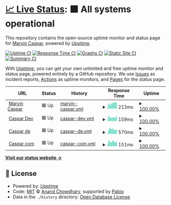 # [📈 Live Status](https://marvincaspar.github.io/upptime): <!--live status--> **🟩 All systems operational**

This repository contains the open-source uptime monitor and status page for [Marvin Caspar](marvincaspar.de), powered by [Upptime](https://github.com/upptime/upptime).

[![Uptime CI](https://github.com/marvincaspar/upptime/workflows/Uptime%20CI/badge.svg)](https://github.com/marvincaspar/upptime/actions?query=workflow%3A%22Uptime+CI%22)
[![Response Time CI](https://github.com/marvincaspar/upptime/workflows/Response%20Time%20CI/badge.svg)](https://github.com/marvincaspar/upptime/actions?query=workflow%3A%22Response+Time+CI%22)
[![Graphs CI](https://github.com/marvincaspar/upptime/workflows/Graphs%20CI/badge.svg)](https://github.com/marvincaspar/upptime/actions?query=workflow%3A%22Graphs+CI%22)
[![Static Site CI](https://github.com/marvincaspar/upptime/workflows/Static%20Site%20CI/badge.svg)](https://github.com/marvincaspar/upptime/actions?query=workflow%3A%22Static+Site+CI%22)
[![Summary CI](https://github.com/marvincaspar/upptime/workflows/Summary%20CI/badge.svg)](https://github.com/marvincaspar/upptime/actions?query=workflow%3A%22Summary+CI%22)

With [Upptime](https://upptime.js.org), you can get your own unlimited and free uptime monitor and status page, powered entirely by a GitHub repository. We use [Issues](https://github.com/marvincaspar/upptime/issues) as incident reports, [Actions](https://github.com/marvincaspar/upptime/actions) as uptime monitors, and [Pages](https://marvincaspar.github.io/upptime) for the status page.

<!--start: status pages-->
<!-- This summary is generated by Upptime (https://github.com/upptime/upptime) -->
<!-- Do not edit this manually, your changes will be overwritten -->
<!-- prettier-ignore -->
| URL | Status | History | Response Time | Uptime |
| --- | ------ | ------- | ------------- | ------ |
| <img alt="" src="https://icons.duckduckgo.com/ip3/www.marvincaspar.de.ico" height="13"> [Marvin Caspar](https://www.marvincaspar.de) | 🟩 Up | [marvin-caspar.yml](https://github.com/marvincaspar/upptime/commits/HEAD/history/marvin-caspar.yml) | <details><summary><img alt="Response time graph" src="./graphs/marvin-caspar/response-time-week.png" height="20"> 213ms</summary><br><a href="https://marvincaspar.github.io/upptime/history/marvin-caspar"><img alt="Response time 230" src="https://img.shields.io/endpoint?url=https%3A%2F%2Fraw.githubusercontent.com%2Fmarvincaspar%2Fupptime%2FHEAD%2Fapi%2Fmarvin-caspar%2Fresponse-time.json"></a><br><a href="https://marvincaspar.github.io/upptime/history/marvin-caspar"><img alt="24-hour response time 228" src="https://img.shields.io/endpoint?url=https%3A%2F%2Fraw.githubusercontent.com%2Fmarvincaspar%2Fupptime%2FHEAD%2Fapi%2Fmarvin-caspar%2Fresponse-time-day.json"></a><br><a href="https://marvincaspar.github.io/upptime/history/marvin-caspar"><img alt="7-day response time 213" src="https://img.shields.io/endpoint?url=https%3A%2F%2Fraw.githubusercontent.com%2Fmarvincaspar%2Fupptime%2FHEAD%2Fapi%2Fmarvin-caspar%2Fresponse-time-week.json"></a><br><a href="https://marvincaspar.github.io/upptime/history/marvin-caspar"><img alt="30-day response time 220" src="https://img.shields.io/endpoint?url=https%3A%2F%2Fraw.githubusercontent.com%2Fmarvincaspar%2Fupptime%2FHEAD%2Fapi%2Fmarvin-caspar%2Fresponse-time-month.json"></a><br><a href="https://marvincaspar.github.io/upptime/history/marvin-caspar"><img alt="1-year response time 230" src="https://img.shields.io/endpoint?url=https%3A%2F%2Fraw.githubusercontent.com%2Fmarvincaspar%2Fupptime%2FHEAD%2Fapi%2Fmarvin-caspar%2Fresponse-time-year.json"></a></details> | <details><summary><a href="https://marvincaspar.github.io/upptime/history/marvin-caspar">100.00%</a></summary><a href="https://marvincaspar.github.io/upptime/history/marvin-caspar"><img alt="All-time uptime 100.00%" src="https://img.shields.io/endpoint?url=https%3A%2F%2Fraw.githubusercontent.com%2Fmarvincaspar%2Fupptime%2FHEAD%2Fapi%2Fmarvin-caspar%2Fuptime.json"></a><br><a href="https://marvincaspar.github.io/upptime/history/marvin-caspar"><img alt="24-hour uptime 100.00%" src="https://img.shields.io/endpoint?url=https%3A%2F%2Fraw.githubusercontent.com%2Fmarvincaspar%2Fupptime%2FHEAD%2Fapi%2Fmarvin-caspar%2Fuptime-day.json"></a><br><a href="https://marvincaspar.github.io/upptime/history/marvin-caspar"><img alt="7-day uptime 100.00%" src="https://img.shields.io/endpoint?url=https%3A%2F%2Fraw.githubusercontent.com%2Fmarvincaspar%2Fupptime%2FHEAD%2Fapi%2Fmarvin-caspar%2Fuptime-week.json"></a><br><a href="https://marvincaspar.github.io/upptime/history/marvin-caspar"><img alt="30-day uptime 100.00%" src="https://img.shields.io/endpoint?url=https%3A%2F%2Fraw.githubusercontent.com%2Fmarvincaspar%2Fupptime%2FHEAD%2Fapi%2Fmarvin-caspar%2Fuptime-month.json"></a><br><a href="https://marvincaspar.github.io/upptime/history/marvin-caspar"><img alt="1-year uptime 100.00%" src="https://img.shields.io/endpoint?url=https%3A%2F%2Fraw.githubusercontent.com%2Fmarvincaspar%2Fupptime%2FHEAD%2Fapi%2Fmarvin-caspar%2Fuptime-year.json"></a></details>
| <img alt="" src="https://icons.duckduckgo.com/ip3/caspar.dev.ico" height="13"> [Caspar Dev](https://caspar.dev) | 🟩 Up | [caspar-dev.yml](https://github.com/marvincaspar/upptime/commits/HEAD/history/caspar-dev.yml) | <details><summary><img alt="Response time graph" src="./graphs/caspar-dev/response-time-week.png" height="20"> 159ms</summary><br><a href="https://marvincaspar.github.io/upptime/history/caspar-dev"><img alt="Response time 206" src="https://img.shields.io/endpoint?url=https%3A%2F%2Fraw.githubusercontent.com%2Fmarvincaspar%2Fupptime%2FHEAD%2Fapi%2Fcaspar-dev%2Fresponse-time.json"></a><br><a href="https://marvincaspar.github.io/upptime/history/caspar-dev"><img alt="24-hour response time 218" src="https://img.shields.io/endpoint?url=https%3A%2F%2Fraw.githubusercontent.com%2Fmarvincaspar%2Fupptime%2FHEAD%2Fapi%2Fcaspar-dev%2Fresponse-time-day.json"></a><br><a href="https://marvincaspar.github.io/upptime/history/caspar-dev"><img alt="7-day response time 159" src="https://img.shields.io/endpoint?url=https%3A%2F%2Fraw.githubusercontent.com%2Fmarvincaspar%2Fupptime%2FHEAD%2Fapi%2Fcaspar-dev%2Fresponse-time-week.json"></a><br><a href="https://marvincaspar.github.io/upptime/history/caspar-dev"><img alt="30-day response time 199" src="https://img.shields.io/endpoint?url=https%3A%2F%2Fraw.githubusercontent.com%2Fmarvincaspar%2Fupptime%2FHEAD%2Fapi%2Fcaspar-dev%2Fresponse-time-month.json"></a><br><a href="https://marvincaspar.github.io/upptime/history/caspar-dev"><img alt="1-year response time 206" src="https://img.shields.io/endpoint?url=https%3A%2F%2Fraw.githubusercontent.com%2Fmarvincaspar%2Fupptime%2FHEAD%2Fapi%2Fcaspar-dev%2Fresponse-time-year.json"></a></details> | <details><summary><a href="https://marvincaspar.github.io/upptime/history/caspar-dev">100.00%</a></summary><a href="https://marvincaspar.github.io/upptime/history/caspar-dev"><img alt="All-time uptime 100.00%" src="https://img.shields.io/endpoint?url=https%3A%2F%2Fraw.githubusercontent.com%2Fmarvincaspar%2Fupptime%2FHEAD%2Fapi%2Fcaspar-dev%2Fuptime.json"></a><br><a href="https://marvincaspar.github.io/upptime/history/caspar-dev"><img alt="24-hour uptime 100.00%" src="https://img.shields.io/endpoint?url=https%3A%2F%2Fraw.githubusercontent.com%2Fmarvincaspar%2Fupptime%2FHEAD%2Fapi%2Fcaspar-dev%2Fuptime-day.json"></a><br><a href="https://marvincaspar.github.io/upptime/history/caspar-dev"><img alt="7-day uptime 100.00%" src="https://img.shields.io/endpoint?url=https%3A%2F%2Fraw.githubusercontent.com%2Fmarvincaspar%2Fupptime%2FHEAD%2Fapi%2Fcaspar-dev%2Fuptime-week.json"></a><br><a href="https://marvincaspar.github.io/upptime/history/caspar-dev"><img alt="30-day uptime 100.00%" src="https://img.shields.io/endpoint?url=https%3A%2F%2Fraw.githubusercontent.com%2Fmarvincaspar%2Fupptime%2FHEAD%2Fapi%2Fcaspar-dev%2Fuptime-month.json"></a><br><a href="https://marvincaspar.github.io/upptime/history/caspar-dev"><img alt="1-year uptime 100.00%" src="https://img.shields.io/endpoint?url=https%3A%2F%2Fraw.githubusercontent.com%2Fmarvincaspar%2Fupptime%2FHEAD%2Fapi%2Fcaspar-dev%2Fuptime-year.json"></a></details>
| <img alt="" src="https://icons.duckduckgo.com/ip3/caspar.de.ico" height="13"> [Caspar de](https://caspar.de) | 🟩 Up | [caspar-de.yml](https://github.com/marvincaspar/upptime/commits/HEAD/history/caspar-de.yml) | <details><summary><img alt="Response time graph" src="./graphs/caspar-de/response-time-week.png" height="20"> 570ms</summary><br><a href="https://marvincaspar.github.io/upptime/history/caspar-de"><img alt="Response time 619" src="https://img.shields.io/endpoint?url=https%3A%2F%2Fraw.githubusercontent.com%2Fmarvincaspar%2Fupptime%2FHEAD%2Fapi%2Fcaspar-de%2Fresponse-time.json"></a><br><a href="https://marvincaspar.github.io/upptime/history/caspar-de"><img alt="24-hour response time 499" src="https://img.shields.io/endpoint?url=https%3A%2F%2Fraw.githubusercontent.com%2Fmarvincaspar%2Fupptime%2FHEAD%2Fapi%2Fcaspar-de%2Fresponse-time-day.json"></a><br><a href="https://marvincaspar.github.io/upptime/history/caspar-de"><img alt="7-day response time 570" src="https://img.shields.io/endpoint?url=https%3A%2F%2Fraw.githubusercontent.com%2Fmarvincaspar%2Fupptime%2FHEAD%2Fapi%2Fcaspar-de%2Fresponse-time-week.json"></a><br><a href="https://marvincaspar.github.io/upptime/history/caspar-de"><img alt="30-day response time 690" src="https://img.shields.io/endpoint?url=https%3A%2F%2Fraw.githubusercontent.com%2Fmarvincaspar%2Fupptime%2FHEAD%2Fapi%2Fcaspar-de%2Fresponse-time-month.json"></a><br><a href="https://marvincaspar.github.io/upptime/history/caspar-de"><img alt="1-year response time 619" src="https://img.shields.io/endpoint?url=https%3A%2F%2Fraw.githubusercontent.com%2Fmarvincaspar%2Fupptime%2FHEAD%2Fapi%2Fcaspar-de%2Fresponse-time-year.json"></a></details> | <details><summary><a href="https://marvincaspar.github.io/upptime/history/caspar-de">100.00%</a></summary><a href="https://marvincaspar.github.io/upptime/history/caspar-de"><img alt="All-time uptime 99.88%" src="https://img.shields.io/endpoint?url=https%3A%2F%2Fraw.githubusercontent.com%2Fmarvincaspar%2Fupptime%2FHEAD%2Fapi%2Fcaspar-de%2Fuptime.json"></a><br><a href="https://marvincaspar.github.io/upptime/history/caspar-de"><img alt="24-hour uptime 100.00%" src="https://img.shields.io/endpoint?url=https%3A%2F%2Fraw.githubusercontent.com%2Fmarvincaspar%2Fupptime%2FHEAD%2Fapi%2Fcaspar-de%2Fuptime-day.json"></a><br><a href="https://marvincaspar.github.io/upptime/history/caspar-de"><img alt="7-day uptime 100.00%" src="https://img.shields.io/endpoint?url=https%3A%2F%2Fraw.githubusercontent.com%2Fmarvincaspar%2Fupptime%2FHEAD%2Fapi%2Fcaspar-de%2Fuptime-week.json"></a><br><a href="https://marvincaspar.github.io/upptime/history/caspar-de"><img alt="30-day uptime 99.37%" src="https://img.shields.io/endpoint?url=https%3A%2F%2Fraw.githubusercontent.com%2Fmarvincaspar%2Fupptime%2FHEAD%2Fapi%2Fcaspar-de%2Fuptime-month.json"></a><br><a href="https://marvincaspar.github.io/upptime/history/caspar-de"><img alt="1-year uptime 99.88%" src="https://img.shields.io/endpoint?url=https%3A%2F%2Fraw.githubusercontent.com%2Fmarvincaspar%2Fupptime%2FHEAD%2Fapi%2Fcaspar-de%2Fuptime-year.json"></a></details>
| <img alt="" src="https://icons.duckduckgo.com/ip3/caspar.com.ico" height="13"> [Caspar com](https://caspar.com) | 🟩 Up | [caspar-com.yml](https://github.com/marvincaspar/upptime/commits/HEAD/history/caspar-com.yml) | <details><summary><img alt="Response time graph" src="./graphs/caspar-com/response-time-week.png" height="20"> 151ms</summary><br><a href="https://marvincaspar.github.io/upptime/history/caspar-com"><img alt="Response time 220" src="https://img.shields.io/endpoint?url=https%3A%2F%2Fraw.githubusercontent.com%2Fmarvincaspar%2Fupptime%2FHEAD%2Fapi%2Fcaspar-com%2Fresponse-time.json"></a><br><a href="https://marvincaspar.github.io/upptime/history/caspar-com"><img alt="24-hour response time 165" src="https://img.shields.io/endpoint?url=https%3A%2F%2Fraw.githubusercontent.com%2Fmarvincaspar%2Fupptime%2FHEAD%2Fapi%2Fcaspar-com%2Fresponse-time-day.json"></a><br><a href="https://marvincaspar.github.io/upptime/history/caspar-com"><img alt="7-day response time 151" src="https://img.shields.io/endpoint?url=https%3A%2F%2Fraw.githubusercontent.com%2Fmarvincaspar%2Fupptime%2FHEAD%2Fapi%2Fcaspar-com%2Fresponse-time-week.json"></a><br><a href="https://marvincaspar.github.io/upptime/history/caspar-com"><img alt="30-day response time 170" src="https://img.shields.io/endpoint?url=https%3A%2F%2Fraw.githubusercontent.com%2Fmarvincaspar%2Fupptime%2FHEAD%2Fapi%2Fcaspar-com%2Fresponse-time-month.json"></a><br><a href="https://marvincaspar.github.io/upptime/history/caspar-com"><img alt="1-year response time 220" src="https://img.shields.io/endpoint?url=https%3A%2F%2Fraw.githubusercontent.com%2Fmarvincaspar%2Fupptime%2FHEAD%2Fapi%2Fcaspar-com%2Fresponse-time-year.json"></a></details> | <details><summary><a href="https://marvincaspar.github.io/upptime/history/caspar-com">100.00%</a></summary><a href="https://marvincaspar.github.io/upptime/history/caspar-com"><img alt="All-time uptime 99.99%" src="https://img.shields.io/endpoint?url=https%3A%2F%2Fraw.githubusercontent.com%2Fmarvincaspar%2Fupptime%2FHEAD%2Fapi%2Fcaspar-com%2Fuptime.json"></a><br><a href="https://marvincaspar.github.io/upptime/history/caspar-com"><img alt="24-hour uptime 100.00%" src="https://img.shields.io/endpoint?url=https%3A%2F%2Fraw.githubusercontent.com%2Fmarvincaspar%2Fupptime%2FHEAD%2Fapi%2Fcaspar-com%2Fuptime-day.json"></a><br><a href="https://marvincaspar.github.io/upptime/history/caspar-com"><img alt="7-day uptime 100.00%" src="https://img.shields.io/endpoint?url=https%3A%2F%2Fraw.githubusercontent.com%2Fmarvincaspar%2Fupptime%2FHEAD%2Fapi%2Fcaspar-com%2Fuptime-week.json"></a><br><a href="https://marvincaspar.github.io/upptime/history/caspar-com"><img alt="30-day uptime 100.00%" src="https://img.shields.io/endpoint?url=https%3A%2F%2Fraw.githubusercontent.com%2Fmarvincaspar%2Fupptime%2FHEAD%2Fapi%2Fcaspar-com%2Fuptime-month.json"></a><br><a href="https://marvincaspar.github.io/upptime/history/caspar-com"><img alt="1-year uptime 99.99%" src="https://img.shields.io/endpoint?url=https%3A%2F%2Fraw.githubusercontent.com%2Fmarvincaspar%2Fupptime%2FHEAD%2Fapi%2Fcaspar-com%2Fuptime-year.json"></a></details>

<!--end: status pages-->

[**Visit our status website →**](https://marvincaspar.github.io/upptime)

## 📄 License

- Powered by: [Upptime](https://github.com/upptime/upptime)
- Code: [MIT](./LICENSE) © [Anand Chowdhary](https://anandchowdhary.com), supported by [Pabio](https://pabio.com)
- Data in the `./history` directory: [Open Database License](https://opendatacommons.org/licenses/odbl/1-0/)
